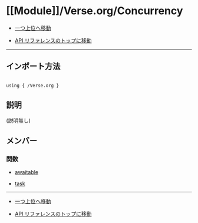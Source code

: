 # [[Module]]/Verse.org/Concurrency

- [一つ上位へ移動](../main.md)

- [API リファレンスのトップに移動](/main.md)

---

## インポート方法

```verse

using { /Verse.org }

```

## 説明

(説明無し)

## メンバー

### 関数

- [awaitable](./F_awaitable/main.md)

- [task](./F_task/main.md)

---

- [一つ上位へ移動](../main.md)

- [API リファレンスのトップに移動](/main.md)
